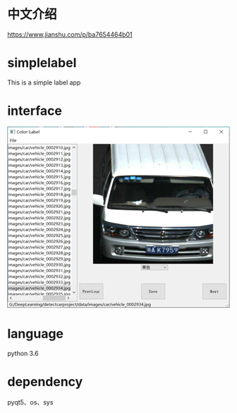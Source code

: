 # 中文介绍

https://www.jianshu.com/p/ba7654464b01

# simplelabel

This is a simple label app

# interface

![image-20200317145834443](README.assets/image-20200317145834443.png)

# language

python 3.6

# dependency

pyqt5、os、sys

